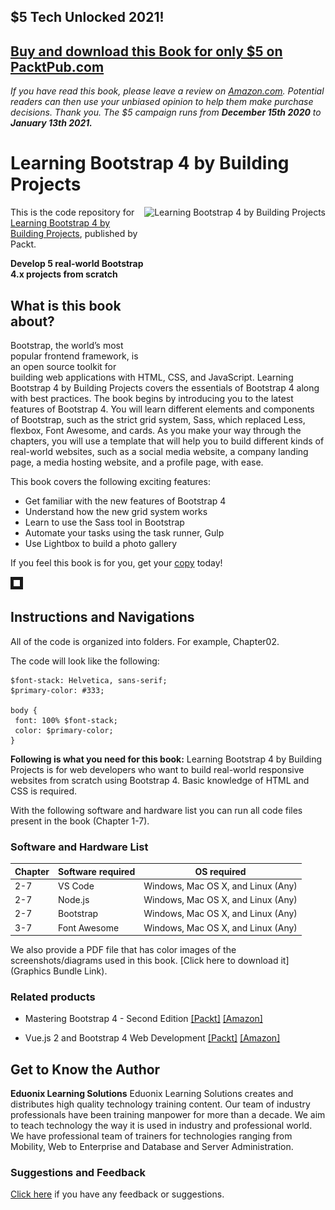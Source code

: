 ## $5 Tech Unlocked 2021!
[Buy and download this Book for only $5 on PacktPub.com](https://www.packtpub.com/product/learning-bootstrap-4-by-building-projects/9781789343250)
-----
*If you have read this book, please leave a review on [Amazon.com](https://www.amazon.com/gp/product/1789343259).     Potential readers can then use your unbiased opinion to help them make purchase decisions. Thank you. The $5 campaign         runs from __December 15th 2020__ to __January 13th 2021.__*

# Learning Bootstrap 4 by Building Projects

<a href="https://www.packtpub.com/web-development/learning-bootstrap-4-building-projects?utm_source=GitHub&utm_medium=repository&utm_campaign=978-1-78934-325-0"><img src="https://www.packtpub.com/sites/default/files/B11322.png" alt="Learning Bootstrap 4 by Building Projects" height="256px" align="right"></a>

This is the code repository for [Learning Bootstrap 4 by Building Projects](https://www.packtpub.com/web-development/learning-bootstrap-4-building-projects?utm_source=GitHub&utm_medium=repository&utm_campaign=978-1-78934-325-0), published by Packt.

**Develop 5 real-world Bootstrap 4.x projects from scratch**

## What is this book about?
Bootstrap, the world’s most popular frontend framework, is an open source toolkit for building web applications with HTML, CSS, and JavaScript. Learning Bootstrap 4 by Building Projects covers the essentials of Bootstrap 4 along with best practices. The book begins by introducing you to the latest features of Bootstrap 4. You will learn different elements and components of Bootstrap, such as the strict grid system, Sass, which replaced Less, flexbox, Font Awesome, and cards. As you make your way through the chapters, you will use a template that will help you to build different kinds of real-world websites, such as a social media website, a company landing page, a media hosting website, and a profile page, with ease.

This book covers the following exciting features:
* Get familiar with the new features of Bootstrap 4
* Understand how the new grid system works
* Learn to use the Sass tool in Bootstrap
* Automate your tasks using the task runner, Gulp
* Use Lightbox to build a photo gallery

If you feel this book is for you, get your [copy](https://www.amazon.com/dp/1789343259) today!

<a href="https://www.packtpub.com/?utm_source=github&utm_medium=banner&utm_campaign=GitHubBanner"><img src="https://raw.githubusercontent.com/PacktPublishing/GitHub/master/GitHub.png" 
alt="https://www.packtpub.com/" border="5" /></a>


## Instructions and Navigations
All of the code is organized into folders. For example, Chapter02.

The code will look like the following:
```
$font-stack: Helvetica, sans-serif;
$primary-color: #333;

body {
 font: 100% $font-stack;
 color: $primary-color;
}
```

**Following is what you need for this book:**
Learning Bootstrap 4 by Building Projects is for web developers who want to build real-world responsive websites from scratch using Bootstrap 4. Basic knowledge of HTML and CSS is required.

With the following software and hardware list you can run all code files present in the book (Chapter 1-7).

### Software and Hardware List

| Chapter   | Software required                   | OS required                        |
| --------  | ------------------------------------| -----------------------------------|
| 2-7       | VS Code                             | Windows, Mac OS X, and Linux (Any) |
| 2-7       | Node.js                             | Windows, Mac OS X, and Linux (Any) |
| 2-7       | Bootstrap                           | Windows, Mac OS X, and Linux (Any) |
| 3-7       | Font Awesome                        | Windows, Mac OS X, and Linux (Any) |

We also provide a PDF file that has color images of the screenshots/diagrams used in this book. [Click here to download it](Graphics Bundle Link).

### Related products <Paste books from the Other books you may enjoy section>
* Mastering Bootstrap 4 - Second Edition [[Packt]](https://www.packtpub.com/web-development/mastering-bootstrap-4-second-edition?utm_source=GitHub&utm_medium=repository&utm_campaign=978-1-78883-490-2) [[Amazon]](https://www.amazon.com/dp/1788834909)

* Vue.js 2 and Bootstrap 4 Web Development [[Packt]](https://www.packtpub.com/web-development/vuejs-2-and-bootstrap-4-web-development?utm_source=GitHub&utm_medium=repository&utm_campaign=978-1-78829-092-0) [[Amazon]](https://www.amazon.com/dp/1788290925)

## Get to Know the Author
**Eduonix Learning Solutions**
Eduonix Learning Solutions creates and distributes high quality technology training content. Our team of industry professionals have been training manpower for more than a decade. We aim to teach technology the way it is used in industry and professional world. We have professional team of trainers for technologies ranging from Mobility, Web to Enterprise and Database and Server Administration.



### Suggestions and Feedback
[Click here](https://docs.google.com/forms/d/e/1FAIpQLSdy7dATC6QmEL81FIUuymZ0Wy9vH1jHkvpY57OiMeKGqib_Ow/viewform) if you have any feedback or suggestions.
